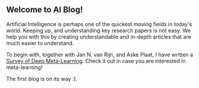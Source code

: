 <title>AI Blog</title>

## Welcome to AI Blog!

Artificial Intelligence is perhaps one of the quickest moving fields in today's world. Keeping up, and understanding key research papers is not easy. We help you with this by creating understandable and in-depth articles that are much easier to understand.     


To begin with, together with Jan N. van Rijn, and Aske Plaat, I have written a [Survey of Deep Meta-Learning](https://arxiv.org/abs/2010.03522). Check it out in case you are interested in meta-learning! 

The first blog is on its way :). 
